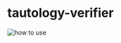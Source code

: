 # tautology-verifier

![how to use](https://drive.google.com/file/d/0B-ZrSobtcur3NmN3Y3BOSDRaa1k/view?usp=sharing)
